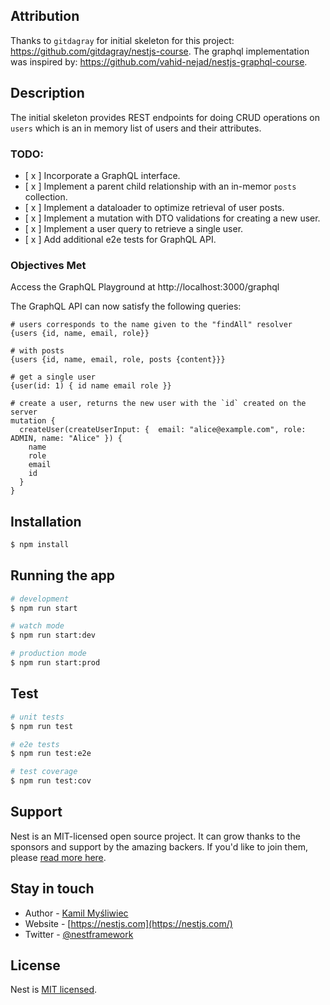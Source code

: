 ## Attribution
Thanks to `gitdagray` for initial skeleton for this project: https://github.com/gitdagray/nestjs-course. The graphql implementation was inspired by: https://github.com/vahid-nejad/nestjs-graphql-course.

## Description
The initial skeleton provides REST endpoints for doing CRUD operations on `users` which is an in memory list of users and their attributes.

### TODO:
- [ x ] Incorporate a GraphQL interface.
- [ x ] Implement a parent child relationship with an in-memor `posts` collection.
- [ x ] Implement a dataloader to optimize retrieval of user posts.
- [ x ] Implement a mutation with DTO validations for creating a new user.
- [ x ] Implement a user query to retrieve a single user.
- [ x ] Add additional e2e tests for GraphQL API.

### Objectives Met
Access the GraphQL Playground at http://localhost:3000/graphql

The GraphQL API can now satisfy the following queries:
```
# users corresponds to the name given to the "findAll" resolver
{users {id, name, email, role}}

# with posts
{users {id, name, email, role, posts {content}}}

# get a single user
{user(id: 1) { id name email role }}

# create a user, returns the new user with the `id` created on the server
mutation {
  createUser(createUserInput: {  email: "alice@example.com", role: ADMIN, name: "Alice" }) {
    name
    role
    email
    id
  }
}
```

## Installation

```bash
$ npm install
```

## Running the app

```bash
# development
$ npm run start

# watch mode
$ npm run start:dev

# production mode
$ npm run start:prod
```

## Test

```bash
# unit tests
$ npm run test

# e2e tests
$ npm run test:e2e

# test coverage
$ npm run test:cov
```

## Support

Nest is an MIT-licensed open source project. It can grow thanks to the sponsors and support by the amazing backers. If you'd like to join them, please [read more here](https://docs.nestjs.com/support).

## Stay in touch

- Author - [Kamil Myśliwiec](https://kamilmysliwiec.com)
- Website - [https://nestjs.com](https://nestjs.com/)
- Twitter - [@nestframework](https://twitter.com/nestframework)

## License

Nest is [MIT licensed](LICENSE).
